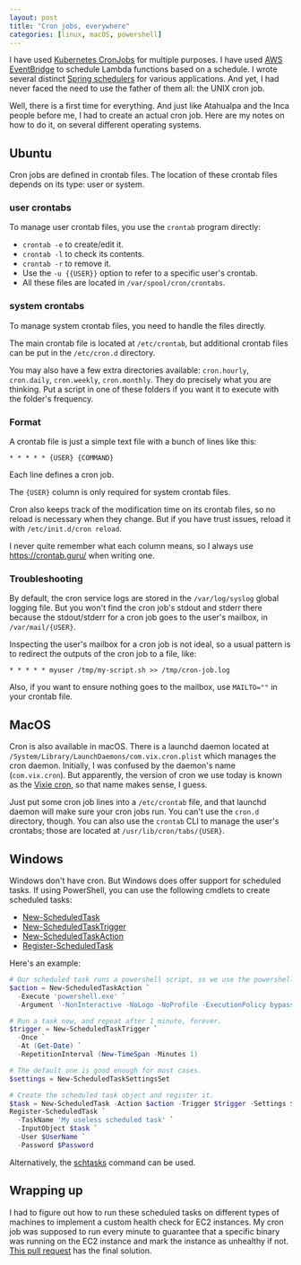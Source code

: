 ```yaml
---
layout: post
title: "Cron jobs, everywhere"
categories: [linux, macOS, powershell]
---
```


I have used [Kubernetes CronJobs](https://kubernetes.io/docs/concepts/workloads/controllers/cron-jobs/) for multiple purposes. I have used [AWS EventBridge](https://docs.aws.amazon.com/lambda/latest/dg/services-cloudwatchevents-expressions.html) to schedule Lambda functions based on a schedule. I wrote several distinct [Spring schedulers](https://spring.io/guides/gs/scheduling-tasks) for various applications. And yet, I had never faced the need to use the father of them all: the UNIX cron job.

Well, there is a first time for everything. And just like Atahualpa and the Inca people before me, I had to create an actual cron job. Here are my notes on how to do it, on several different operating systems.

## Ubuntu

Cron jobs are defined in crontab files. The location of these crontab files depends on its type: user or system.

### user crontabs

To manage user crontab files, you use the `crontab` program directly:
  - `crontab -e` to create/edit it.
  - `crontab -l` to check its contents.
  - `crontab -r` to remove it.
  - Use the `-u {{USER}}` option to refer to a specific user's crontab.
  - All these files are located in `/var/spool/cron/crontabs`.

### system crontabs

To manage system crontab files, you need to handle the files directly.

The main crontab file is located at `/etc/crontab`, but additional crontab files can be put in the `/etc/cron.d` directory.

You may also have a few extra directories available: `cron.hourly`, `cron.daily`, `cron.weekly`, `cron.monthly`. They do precisely what you are thinking. Put a script in one of these folders if you want it to execute with the folder's frequency.

### Format

A crontab file is just a simple text file with a bunch of lines like this:

```text
* * * * * {USER} {COMMAND}
```

Each line defines a cron job.

The `{USER}` column is only required for system crontab files.

Cron also keeps track of the modification time on its crontab files, so no reload is necessary when they change. But if you have trust issues, reload it with `/etc/init.d/cron reload`.

I never quite remember what each column means, so I always use https://crontab.guru/ when writing one.

### Troubleshooting

By default, the cron service logs are stored in the `/var/log/syslog` global logging file. But you won't find the cron job's stdout and stderr there because the stdout/stderr for a cron job goes to the user's mailbox, in `/var/mail/{USER}`.

Inspecting the user's mailbox for a cron job is not ideal, so a usual pattern is to redirect the outputs of the cron job to a file, like:

```
* * * * * myuser /tmp/my-script.sh >> /tmp/cron-job.log
```

Also, if you want to ensure nothing goes to the mailbox, use `MAILTO=""` in your crontab file.

## MacOS

Cron is also available in macOS. There is a launchd daemon located at `/System/Library/LaunchDaemons/com.vix.cron.plist` which manages the cron daemon. Initially, I was confused by the daemon's name (`com.vix.cron`). But apparently, the version of cron we use today is known as the [Vixie cron](https://en.wikipedia.org/wiki/Cron#Modern_versions), so that name makes sense, I guess.

Just put some cron job lines into a `/etc/crontab` file, and that launchd daemon will make sure your cron jobs run. You can't use the `cron.d` directory, though. You can also use the `crontab` CLI to manage the user's crontabs; those are located at `/usr/lib/cron/tabs/{USER}`.

## Windows

Windows don't have cron. But Windows does offer support for scheduled tasks. If using PowerShell, you can use the following cmdlets to create scheduled tasks:
  - [New-ScheduledTask](https://learn.microsoft.com/en-us/powershell/module/scheduledtasks/new-scheduledtask)
  - [New-ScheduledTaskTrigger](https://learn.microsoft.com/en-us/powershell/module/scheduledtasks/new-scheduledtasktrigger)
  - [New-ScheduledTaskAction](https://learn.microsoft.com/en-us/powershell/module/scheduledtasks/new-scheduledtaskaction)
  - [Register-ScheduledTask](https://learn.microsoft.com/en-us/powershell/module/scheduledtasks/register-scheduledtask?view=windowsserver2022-ps)

Here's an example:

```powershell
# Our scheduled task runs a powershell script, so we use the powershell command.
$action = New-ScheduledTaskAction `
  -Execute 'powershell.exe' `
  -Argument '-NonInteractive -NoLogo -NoProfile -ExecutionPolicy bypass -File "C:\test.ps1"'

# Run a task now, and repeat after 1 minute, forever.
$trigger = New-ScheduledTaskTrigger `
  -Once `
  -At (Get-Date) `
  -RepetitionInterval (New-TimeSpan -Minutes 1)

# The default one is good enough for most cases.
$settings = New-ScheduledTaskSettingsSet

# Create the scheduled task object and register it.
$task = New-ScheduledTask -Action $action -Trigger $trigger -Settings $settings
Register-ScheduledTask `
  -TaskName 'My useless scheduled task' `
  -InputObject $task `
  -User $UserName `
  -Password $Password
```

Alternatively, the [schtasks](https://learn.microsoft.com/en-us/windows-server/administration/windows-commands/schtasks) command can be used.

## Wrapping up

I had to figure out how to run these scheduled tasks on different types of machines to implement a custom health check for EC2 instances. My cron job was supposed to run every minute to guarantee that a specific binary was running on the EC2 instance and mark the instance as unhealthy if not. [This pull request](https://github.com/renderedtext/agent-aws-stack/pull/108) has the final solution.
